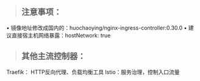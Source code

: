 > ## 注意事项：
• 镜像地址修改成国内的：huochaoying/nginx-ingress-controller:0.30.0
• 建议直接宿主机网络暴露：hostNetwork: true
> ## 其他主流控制器：
Traefik： HTTP反向代理、负载均衡工具
Istio：服务治理，控制入口流量

